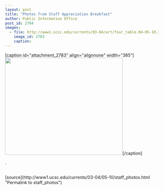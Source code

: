 ```yaml
---
layout: post
title: "Photos from Staff Appreciation Breakfast"
author: Public Information Office
post_id: 2784
images:
  - file: http://www1.ucsc.edu/currents/03-04/art/four_table.04-05-10.385.jpg
    image_id: 2783
    caption: 
---
```


[caption id="attachment_2783" align="alignnone" width="385"]<a href="http://localhost/mysite/wp-content/uploads/2004/05/four_table.04-05-10.385.jpg"><img class="size-full wp-image-2783" src="http://localhost/mysite/wp-content/uploads/2004/05/four_table.04-05-10.385.jpg" alt="" width="385" height="319" /></a>[/caption]
<p>
  .<br>
</p><br>
[source](http://www1.ucsc.edu/currents/03-04/05-10/staff_photos.html "Permalink to staff_photos")
